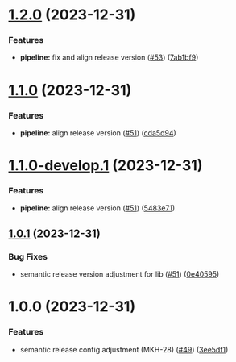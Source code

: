 # [1.2.0](https://github.com/dylannnn/ngx-multi-keywords-highlighter/compare/1.1.0...1.2.0) (2023-12-31)


### Features

* **pipeline:** fix and align release version ([#53](https://github.com/dylannnn/ngx-multi-keywords-highlighter/issues/53)) ([7ab1bf9](https://github.com/dylannnn/ngx-multi-keywords-highlighter/commit/7ab1bf950cf29626e232b6668a63d8484d579069))

# [1.1.0](https://github.com/dylannnn/ngx-multi-keywords-highlighter/compare/1.0.1...1.1.0) (2023-12-31)


### Features

* **pipeline:** align release version ([#51](https://github.com/dylannnn/ngx-multi-keywords-highlighter/issues/51)) ([cda5d94](https://github.com/dylannnn/ngx-multi-keywords-highlighter/commit/cda5d94561f7545dc46003bc3ca6a15412004976))

# [1.1.0-develop.1](https://github.com/dylannnn/ngx-multi-keywords-highlighter/compare/1.0.1...1.1.0-develop.1) (2023-12-31)


### Features

* **pipeline:** align release version ([#51](https://github.com/dylannnn/ngx-multi-keywords-highlighter/issues/51)) ([5483e71](https://github.com/dylannnn/ngx-multi-keywords-highlighter/commit/5483e718a74baef60ddbe96be7e58f80ccdb50f5))

## [1.0.1](https://github.com/dylannnn/ngx-multi-keywords-highlighter/compare/1.0.0...1.0.1) (2023-12-31)


### Bug Fixes

* semantic release version adjustment for lib ([#51](https://github.com/dylannnn/ngx-multi-keywords-highlighter/issues/51)) ([0e40595](https://github.com/dylannnn/ngx-multi-keywords-highlighter/commit/0e4059565ceb985a1bf35f313de673175f1656d8))

# 1.0.0 (2023-12-31)


### Features

* semantic release config adjustment (MKH-28) ([#49](https://github.com/dylannnn/ngx-multi-keywords-highlighter/issues/49)) ([3ee5df1](https://github.com/dylannnn/ngx-multi-keywords-highlighter/commit/3ee5df165075a44fce6efb57ae0092a6bfff42d9))
